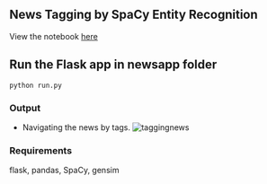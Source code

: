 ## News Tagging by SpaCy Entity Recognition

View the notebook [here](https://github.com/neurotichl/Random/blob/master/newsapp/newsapp/resources/Travel%20Articles.ipynb)

## Run the Flask app in newsapp folder
```
python run.py
```

### Output
- Navigating the news by tags.
![taggingnews](https://github.com/neurotichl/Random/raw/master/newsapp/output.gif)

### Requirements
flask, pandas, SpaCy, gensim
